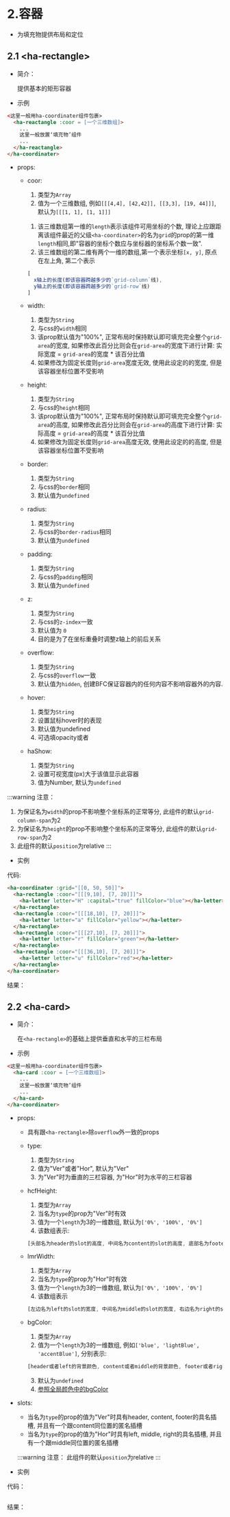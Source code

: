 # 2.容器

- 为填充物提供布局和定位

## 2.1 &lt;ha-rectangle>

- 简介：

  提供基本的矩形容器

- 示例

```html
<这里一般用ha-coordinater组件包裹>
  <ha-reactangle :coor = [一个三维数组]>
    ...
    这里一般放置‘填充物’组件
    ...
  </ha-reactangle>
</ha-coordinater>
```

- props:

  - coor:

    1. 类型为`Array`
    2. 值为一个三维数组, 例如`[[[4,4], [42,42]], [[3,3], [19, 44]]]`, 默认为`[[[1, 1], [1, 1]]]`
    >
    1. 该三维数组第一维的`length`表示该组件可用坐标的个数, 理论上应跟距离该组件最近的父级`<ha-coordinater>`的名为`grid`的prop的第一维`length`相同,即"容器的坐标个数应与坐标器的坐标系个数一致".
    2. 该三维数组的第二维有两个一维的数组,第一个表示坐标`[x, y]`, 原点在左上角, 第二个表示

    ```js
    [
      x轴上的长度(即该容器跨越多少的`grid-column`线), 
      y轴上的长度(即该容器跨越多少的`grid-row`线) 
    ]
    ```

  - width:

    1. 类型为`String`
    2. 与css的`width`相同
    3. 该prop默认值为"100%", 正常布局时保持默认即可填充完全整个`grid-area`的宽度, 如果修改此百分比则会在`grid-area`的宽度下进行计算: 实际宽度 = `grid-area`的宽度 * 该百分比值
    4. 如果修改为固定长度则`grid-area`宽度无效, 使用此设定的的宽度, 但是该容器坐标位置不受影响

  - height:

    1. 类型为`String`
    2. 与css的`height`相同
    3. 该prop默认值为"100%", 正常布局时保持默认即可填充完全整个`grid-area`的高度, 如果修改此百分比则会在`grid-area`的高度下进行计算: 实际高度 = `grid-area`的高度 * 该百分比值
    4. 如果修改为固定长度则`grid-area`高度无效, 使用此设定的的高度, 但是该容器坐标位置不受影响

  - border:
  
    1. 类型为`String`
    2. 与css的`border`相同
    3. 默认值为`undefined`

  - radius:
  
    1. 类型为`String`
    2. 与css的`border-radius`相同
    3. 默认值为`undefined`

  - padding:

    1. 类型为`String`
    2. 与css的`padding`相同
    3. 默认值为`undefined`

  - z: 

    1. 类型为`String`
    2. 与css的`z-index`一致
    3. 默认值为 `0`
    4. 目的是为了在坐标重叠时调整z轴上的前后关系 

  - overflow: 

    1. 类型为`String`
    2. 与css的`overflow`一致
    3. 默认值为`hidden`, 创建BFC保证容器内的任何内容不影响容器外的内容.

  - hover:

    1. 类型为`String`
    2. 设置鼠标hover时的表现
    3. 默认值为undefined
    4. 可选填opacity或者

  - haShow:

    1. 类型为`String`
    2. 设置可视宽度(px)大于该值显示此容器
    3. 值为Number, 默认为`undefined`

:::warning 注意： 
1. 为保证名为`width`的prop不影响整个坐标系的正常等分, 此组件的默认`grid-column-span`为2
2. 为保证名为`height`的prop不影响整个坐标系的正常等分, 此组件的默认`grid-row-span`为2
3. 此组件的默认`position`为relative
:::

- 实例

代码:
```html
<ha-coordinater :grid="[[0, 50, 50]]">
  <ha-rectangle :coor="[[[9,10], [7, 20]]]">
    <ha-letter letter="H" :capital="true" fillColor="blue"></ha-letter>
  </ha-rectangle>
  <ha-rectangle :coor="[[[18,10], [7, 20]]]">
    <ha-letter letter="a" fillColor="yellow"></ha-letter>
  </ha-rectangle>
  <ha-rectangle :coor="[[[27,10], [7, 20]]]">
    <ha-letter letter="r" fillColor="green"></ha-letter>
  </ha-rectangle>
  <ha-rectangle :coor="[[[36,10], [7, 20]]]">
    <ha-letter letter="u" fillColor="red"></ha-letter>
  </ha-rectangle>
</ha-coordinater>
```

结果：
<doc-result>
  <containers-rec></containers-rec>
</doc-result>

## 2.2 &lt;ha-card>

- 简介：

  在`<ha-rectangle>`的基础上提供垂直和水平的三栏布局

- 示例
  
```html
<这里一般用ha-coordinater组件包裹>
  <ha-card :coor = [一个三维数组]>
    ...
    这里一般放置‘填充物’组件
    ...
  </ha-card>
</ha-coordinater>
```

- props:

  - 具有跟`<ha-rectangle>`除`overflow`外一致的props

  - type:

    1. 类型为`String`
    2. 值为"Ver"或者"Hor", 默认为"Ver"
    3. 为"Ver"时为垂直的三栏容器, 为"Hor"时为水平的三栏容器

  - hcfHeight:

    1. 类型为`Array`
    2. 当名为`type`的prop为"Ver"时有效
    3. 值为一个`length`为3的一维数组, 默认为`['0%', '100%', '0%']`
    4. 该数组表示:

    ```js
    [头部名为header的slot的高度, 中间名为content的slot的高度, 底部名为footer的slot的高度]
    ```

  - lmrWidth:

    1. 类型为`Array`
    2. 当名为`type`的prop为"Hor"时有效
    3. 值为一个`length`为3的一维数组, 默认为`['0%', '100%', '0%']`
    4. 该数组表示

    ```js
    [左边名为left的slot的宽度, 中间名为middle的slot的宽度, 右边名为right的slot的宽度]
    ```

  - bgColor: 

    1. 类型为`Array`
    2. 值为一个`length`为3的一维数组, 例如`['blue', 'lightBlue', 'accentBlue']`, 分别表示:

    ```js
    [header或者left的背景颜色, content或者middle的背景颜色, footer或者right的背景颜色]
    ```

    3. 默认为`undefined`
    4. [参照全局颜色中的bgColor](../main/README.md#_0-1-颜色)

- slots: 

  - 当名为`type`的prop的值为"Ver"时具有header, content, footer的具名插槽, 并且有一个跟content同位置的匿名插槽
  - 当名为`type`的prop的值为"Hor"时具有left, middle, right的具名插槽, 并且有一个跟middle同位置的匿名插槽

  :::warning 注意：
  此组件的默认`position`为relative
  :::

- 实例

代码：
```html

```

结果：
<doc-result>
  <containers-card></containers-card>
</doc-result>